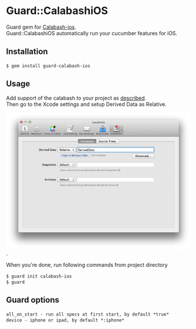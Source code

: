 # Guard::CalabashiOS

Guard gem for [Calabash-ios](https://github.com/calabash/calabash-ios).    
Guard::CalabashiOS automatically run your cucumber features for iOS.    

## Installation

    $ gem install guard-calabash-ios

## Usage

Add support of the calabash to your project
as [described](https://github.com/calabash/calabash-ios/wiki/01-Getting-started-guide).    
Then go to the Xcode settings and setup Derived Data as Relative.

![Xcode locations](https://github.com/AlexDenisov/guard-frank/blob/master/locations.png?raw=true).

When you're done, run following commands from project directory

    $ guard init calabash-ios
    $ guard

## Guard options

	all_on_start - run all specs at first start, by default *true*
	device - iphone or ipad, by default *:iphone*

